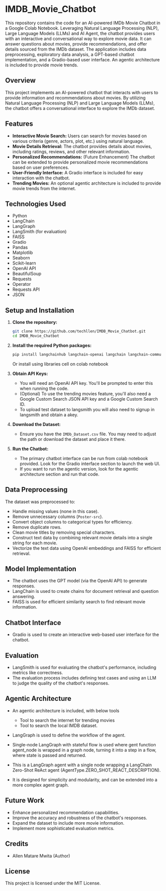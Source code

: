 # IMDB_Movie_Chatbot
This repository contains the code for an AI-powered IMDb Movie Chatbot in a Google Colab Notebook. Leveraging Natural Language Processing (NLP), Large Language Models (LLMs) and AI Agent, the chatbot provides users with an interactive and conversational way to explore movie data.  It can answer questions about movies, provide recommendations, and offer details sourced from the IMDb dataset.  The application includes data preprocessing, exploratory data analysis, a GPT-based chatbot implementation, and a Gradio-based user interface.  An agentic architecture is included to provide movie trends.

## Overview

This project implements an AI-powered chatbot that interacts with users to provide information and recommendations about movies. By utilizing Natural Language Processing (NLP) and Large Language Models (LLMs), the chatbot offers a conversational interface to explore the IMDb dataset.

## Features

* **Interactive Movie Search:** Users can search for movies based on various criteria (genre, actors, plot, etc.) using natural language.
* **Movie Details Retrieval:** The chatbot provides details about movies, including ratings, reviews, and other relevant information.
* **Personalized Recommendations:** (Future Enhancement) The chatbot can be extended to provide personalized movie recommendations based on user preferences.
* **User-Friendly Interface:** A Gradio interface is included for easy interaction with the chatbot.
* **Trending Movies:** An optional agentic architecture is included to provide movie trends from the internet.

## Technologies Used

* Python
* LangChain
* LangGraph
* LangSmith (for evaluation)
* FAISS
* Gradio
* Pandas
* Matplotlib
* Seaborn
* Scikit-learn
* OpenAI API
* BeautifulSoup
* Requests
* Operator
* Requests API
* JSON

## Setup and Installation

1.  **Clone the repository:**

    ```bash
    git clone https://github.com/techllen/IMDB_Movie_Chatbot.git
    cd IMDB_Movie_Chatbot
    ```

2.  **Install the required Python packages:**

    ```bash
    pip install langchainhub langchain-openai langchain langchain-community faiss-cpu gradio langsmith openai requests beautifulsoup4 langgraph
    ```

    Or install using libraries cell on colab notebook

3.  **Obtain API Keys:**

    * You will need an OpenAI API key.  You'll be prompted to enter this when running the code.
    * (Optional) To use the trending movies feature, you'll also need a Google Custom Search JSON API key and a Google Custom Search ID.
    * To upload test dataset to langsmith you will also need to signup in langsmith and obtain a akey.

4.  **Download the Dataset:**

    * Ensure you have the `IMDb_Dataset.csv` file.  You may need to adjust the path or download the dataset and place it there.

5.  **Run the Chatbot:**

    * The primary chatbot interface can be run from colab notebook provided.  Look for the Gradio interface section to launch the web UI.
    * If you want to run the agentic version, look for the agentic architecture section and run that code.

## Data Preprocessing

The dataset was preprocessed to:

* Handle missing values (none in this case).
* Remove unnecessary columns (`Poster-src`).
* Convert object columns to categorical types for efficiency.
* Remove duplicate rows.
* Clean movie titles by removing special characters.
* Construct text data by combining relevant movie details into a single string for each movie.
* Vectorize the text data using OpenAI embeddings and FAISS for efficient retrieval.

## Model Implementation

* The chatbot uses the GPT model (via the OpenAI API) to generate responses.
* LangChain is used to create chains for document retrieval and question answering.
* FAISS is used for efficient similarity search to find relevant movie information.

## Chatbot Interface

* Gradio is used to create an interactive web-based user interface for the chatbot.

## Evaluation

* LangSmith is used for evaluating the chatbot's performance, including metrics like correctness.
* The evaluation process includes defining test cases and using an LLM to judge the quality of the chatbot's responses.

## Agentic Architecture

* An agentic architecture is included, with below tools
  - Tool to search the internet for trending movies
  - Tool to search the local IMDB dataset.
    
* LangGraph is used to define the workflow of the agent.
* Single-node LangGraph with stateful flow is used where gent function agent_node is wrapped in a graph node, turning it into a step in a flow, where state is passed and returned.
* This is a LangGraph agent with a single node wrapping a LangChain Zero-Shot ReAct agent (AgentType.ZERO_SHOT_REACT_DESCRIPTION).
* It is designed for simplicity and modularity, and can be extended into a more complex agent graph.

## Future Work

* Enhance personalized recommendation capabilities.
* Improve the accuracy and robustness of the chatbot's responses.
* Expand the dataset to include more movie information.
* Implement more sophisticated evaluation metrics.

## Credits

* Allen Matare Mwita (Author)

## License

This project is licensed under the MIT License.
